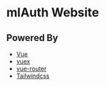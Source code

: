 # mlAuth Website

## Powered By
- [Vue](https://github.com/vuejs/vue)
- [vuex](https://github.com/vuejs/vuex)
- [vue-router](https://github.com/vuejs/router)
- [Tailwindcss](https://github.com/tailwindlabs/tailwindcss)